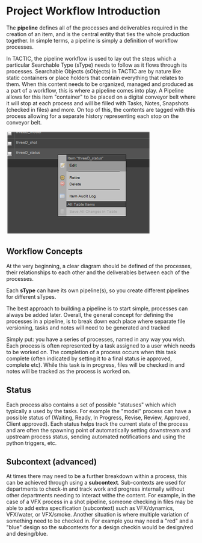 # Project Workflow Introduction

The **pipeline** defines all of the processes and deliverables required in
the creation of an item, and is the central entity that ties the whole
production together. In simple terms, a pipeline is simply a definition
of workflow processes.

In TACTIC, the pipeline workflow is used to lay out the steps which a
particular Searchable Type (sType) needs to follow as it flows through
its processes. Searchable Objects (sObjects) in TACTIC are by nature
like static containers or place holders that contain everything that
relates to them. When this content needs to be organized, managed and
produced as a part of a workflow, this is where a pipeline comes into
play. A Pipeline allows for this item "container" to be placed on a
digital conveyor belt where it will stop at each process and will be
filled with Tasks, Notes, Snapshots (checked in files) and more. On top
of this, the contents are tagged with this process allowing for a
separate history representing each stop on the conveyor belt.

![image](media/pipelines.png)

## Workflow Concepts

At the very beginning, a clear diagram should be defined of the
processes, their relationships to each other and the deliverables
between each of the processes.

Each **sType** can have its own pipeline(s), so you create different
pipelines for different sTypes.

The best approach to building a pipeline is to start simple, processes
can always be added later. Overall, the general concept for defining the
processes in a pipeline, is to break down each place where separate file
versioning, tasks and notes will need to be generated and tracked

Simply put: you have a series of processes, named in any way you wish.
Each process is often represented by a task assigned to a user which
needs to be worked on. The completion of a process occurs when this task
complete (often indicated by setting it to a final status ie approved,
complete etc). While this task is in progress, files will be checked in
and notes will be tracked as the process is worked on.

## Status

Each process also contains a set of possible "statuses" which which
typically a used by the tasks. For example the "model" process can have
a possible status of (Waiting, Ready, In Progress, Revise, Review,
Approved, Client approved). Each status helps track the current state of
the process and are often the spawning point of automatically setting
downstream and upstream process status, sending automated notifications
and using the python triggers, etc.

## Subcontext (advanced)

At times there may need to be a further breakdown within a process, this
can be achieved through using a **subcontext**. Sub-contexts are used for
departments to check-in and track work and progress internally without
other departments needing to interact withe the content. For example, in
the case of a VFX process in a shot pipeline, someone checking in files
may be able to add extra specification (subcontext) such as
VFX/dynamics, VFX/water, or VFX/smoke. Another situation is where
multiple variation of something need to be checked in. For example you
may need a "red" and a "blue" design so the subcontexts for a design
checkin would be design/red and desing/blue.
